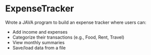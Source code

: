 # ExpenseTracker

Wrote a JAVA program to build an expense tracker where users can:

* Add income and expenses
* Categorize their transactions (e.g., Food, Rent, Travel)
* View monthly summaries
* Save/load data from a file

